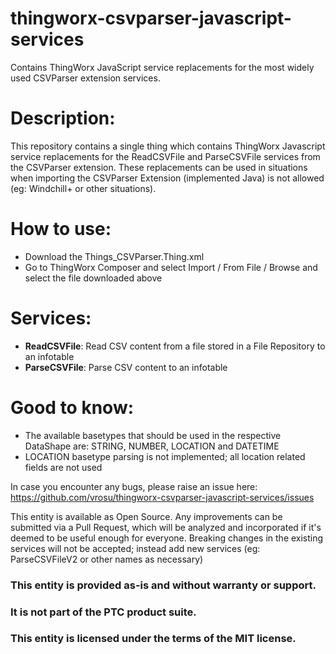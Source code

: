 # thingworx-csvparser-javascript-services
Contains ThingWorx JavaScript service replacements for the most widely used CSVParser extension services.

# Description:
This repository contains a single thing which contains ThingWorx Javascript service replacements for the ReadCSVFile and ParseCSVFile services from the CSVParser extension.
These replacements can be used in situations when importing the CSVParser Extension (implemented Java) is not allowed (eg: Windchill+ or other situations).

# How to use:
 - Download the Things_CSVParser.Thing.xml
 - Go to ThingWorx Composer and select Import / From File / Browse and select the file downloaded above

# Services:
  - **ReadCSVFile**: Read CSV content from a file stored in a File Repository to an infotable
  - **ParseCSVFile**: Parse CSV content to an infotable

# Good to know:
 - The available basetypes that should be used in the respective DataShape are: STRING, NUMBER, LOCATION and DATETIME
 - LOCATION basetype parsing is not implemented; all location related fields are not used

In case you encounter any bugs, please raise an issue here: https://github.com/vrosu/thingworx-csvparser-javascript-services/issues

This entity is available as Open Source. Any  improvements can be submitted via a Pull Request, which will be analyzed and incorporated if it's deemed to be useful enough for everyone.
Breaking changes in the existing services will not be accepted; instead add new services (eg: ParseCSVFileV2 or other names as necessary)

### This entity is provided as-is and without warranty or support. 
### It is not part of the PTC product suite. 
### This entity is licensed under the terms of the MIT license.
